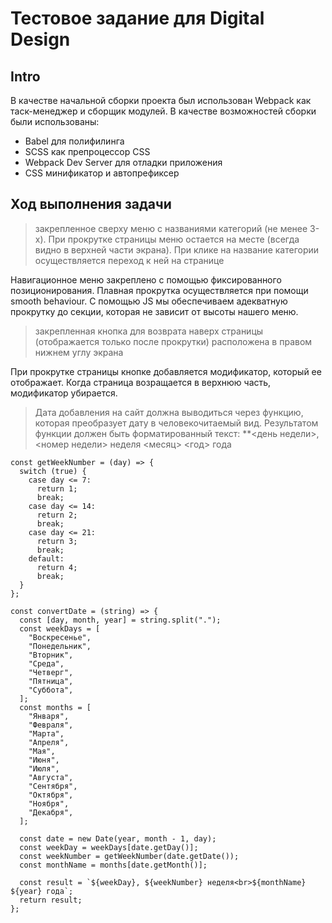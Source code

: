 # Тестовое задание для Digital Design

## Intro

В качестве начальной сборки проекта был использован Webpack как таск-менеджер и сборщик модулей. В качестве возможностей сборки были использованы:

- Babel для полифилинга
- SCSS как препроцессор CSS
- Webpack Dev Server для отладки приложения
- CSS минификатор и автопрефиксер

## Ход выполнения задачи

> закрепленное сверху меню с названиями категорий (не менее 3-х). При прокрутке страницы меню остается на месте (всегда видно в верхней части экрана). При клике на название категории осуществляется переход к ней на странице

Навигационное меню закреплено с помощью фиксированного позиционирования. Плавная прокрутка осуществляется при помощи smooth behaviour. С помощью JS мы обеспечиваем адекватную прокрутку до секции, которая не зависит от высоты нашего меню.

> закрепленная кнопка для возврата наверх страницы (отображается только после прокрутки) расположена в правом нижнем углу экрана

При прокрутке страницы кнопке добавляется модификатор, который ее отображает. Когда страница возращается в верхнюю часть, модификатор убирается.

> Дата добавления на сайт должна выводиться через функцию, которая преобразует дату в человекочитаемый вид. Результатом функции должен быть форматированный текст: \*\*<день недели>, <номер недели> неделя <месяц> <год> года

```
const getWeekNumber = (day) => {
  switch (true) {
    case day <= 7:
      return 1;
      break;
    case day <= 14:
      return 2;
      break;
    case day <= 21:
      return 3;
      break;
    default:
      return 4;
      break;
  }
};

const convertDate = (string) => {
  const [day, month, year] = string.split(".");
  const weekDays = [
    "Воскресенье",
    "Понедельник",
    "Вторник",
    "Среда",
    "Четверг",
    "Пятница",
    "Суббота",
  ];
  const months = [
    "Января",
    "Февраля",
    "Марта",
    "Апреля",
    "Мая",
    "Июня",
    "Июля",
    "Августа",
    "Сентября",
    "Октября",
    "Ноября",
    "Декабря",
  ];

  const date = new Date(year, month - 1, day);
  const weekDay = weekDays[date.getDay()];
  const weekNumber = getWeekNumber(date.getDate());
  const monthName = months[date.getMonth()];

  const result = `${weekDay}, ${weekNumber} неделя<br>${monthName} ${year} года`;
  return result;
};
```

